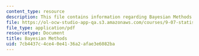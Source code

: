```yaml
---
content_type: resource
description: This file contains information regarding Bayesian Methods.
file: https://ol-ocw-studio-app-qa.s3.amazonaws.com/courses/9-07-statistics-for-brain-and-cognitive-science-fall-2016/7cb4437c4ce40e4136a2afae3e6082ba_MIT9_07F16_lec10.1.pdf
file_type: application/pdf
resourcetype: Document
title: Bayesian Methods
uid: 7cb4437c-4ce4-0e41-36a2-afae3e6082ba
---
```

